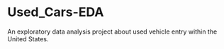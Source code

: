 # Used_Cars-EDA
An exploratory data analysis project about used vehicle entry within the United States.

